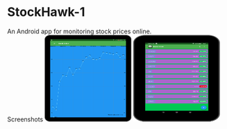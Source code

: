 # StockHawk-1
An Android app for monitoring stock prices online.   
Screenshots
<img src="device-2016-08-24-160522.png" width="200" height="200">
<img src="device-2016-07-10-172204.png" width="200" height="200">
